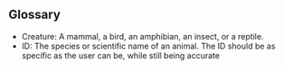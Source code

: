 ## Glossary
- Creature: A mammal, a bird, an amphibian, an insect, or a reptile. 
- ID: The species or scientific name of an animal. The ID should be as specific as the user can be, while still being accurate